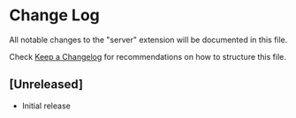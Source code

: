 # Change Log

All notable changes to the "server" extension will be documented in this file.

Check [Keep a Changelog](http://keepachangelog.com/) for recommendations on how to structure this file.

## [Unreleased]

- Initial release